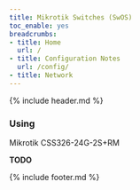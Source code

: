 ```yaml
---
title: Mikrotik Switches (SwOS)
toc_enable: yes
breadcrumbs:
- title: Home
  url: /
- title: Configuration Notes
  url: /config/
- title: Network
---
```

{% include header.md %}

### Using
Mikrotik CSS326-24G-2S+RM

**TODO**

{% include footer.md %}
